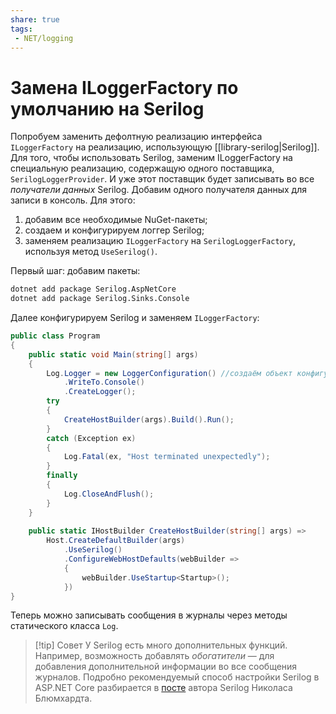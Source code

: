 ```yaml
---
share: true
tags:
 - NET/logging
---
```

# Замена ILoggerFactory по умолчанию на Serilog
Попробуем заменить дефолтную реализацию интерфейса `ILoggerFactory` на реализацию, использующую [[library-serilog|Serilog]].
Для того, чтобы использовать Serilog, заменим ILoggerFactory на специальную реализацию, содержащую одного поставщика, `SerilogLoggerProvider`. И уже этот поставщик будет записывать во все *получатели данных* Serilog.
Добавим одного получателя данных для записи в консоль. Для этого:
1. добавим все необходимые NuGet-пакеты;
2. создаем и конфигурируем логгер Serilog;
3. заменяем реализацию `ILoggerFactory` на `SerilogLoggerFactory`, используя метод `UseSerilog()`.

Первый шаг: добавим пакеты:
```bash
dotnet add package Serilog.AspNetCore
dotnet add package Serilog.Sinks.Console
```
Далее конфигурируем Serilog и заменяем `ILoggerFactory`:
```csharp
public class Program
{
	public static void Main(string[] args)
	{
		Log.Logger = new LoggerConfiguration() //создаём объект конфигурации
			.WriteTo.Console()
			.CreateLogger();
		try
		{
			CreateHostBuilder(args).Build().Run();
		}
		catch (Exception ex)
		{
			Log.Fatal(ex, "Host terminated unexpectedly");
		}
		finally
		{
			Log.CloseAndFlush();
		}
	}
	
	public static IHostBuilder CreateHostBuilder(string[] args) =>
		Host.CreateDefaultBuilder(args)
			.UseSerilog()
			.ConfigureWebHostDefaults(webBuilder =>
			{
				webBuilder.UseStartup<Startup>();
			})
}
```
Теперь можно записывать сообщения в журналы через методы статического класса `Log`.
> [!tip] Совет
> У Serilog есть много дополнительных функций. Например, возможность добавлять *обогатители* — для добавления дополнительной информации во все сообщения журналов. Подробно рекомендуемый способ настройки Serilog в ASP.NET Core разбирается в [посте](https://nblumhardt.com/2019/10/serilog-in-aspnetcore-3/) автора Serilog Николаса Блюмхардта.